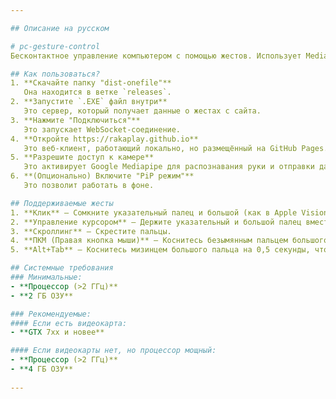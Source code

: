 ```yaml
---

## Описание на русском

# pc-gesture-control
Бесконтактное управление компьютером с помощью жестов. Использует Mediapipe и Python для распознавания рук и эмуляции ввода. Поддерживает Windows и Chrome. Это скомпилированная версия.

## Как пользоваться?
1. **Скачайте папку "dist-onefile"**  
   Она находится в ветке `releases`.
2. **Запустите `.EXE` файл внутри**  
   Это сервер, который получает данные о жестах с сайта.
3. **Нажмите "Подключиться"**  
   Это запускает WebSocket-соединение.
4. **Откройте https://rakaplay.github.io**  
   Это веб-клиент, работающий локально, но размещённый на GitHub Pages.
5. **Разрешите доступ к камере**  
   Это активирует Google Mediapipe для распознавания руки и отправки данных на сервер.
6. **(Опционально) Включите "PiP режим"**  
   Это позволит работать в фоне.

## Поддерживаемые жесты
1. **Клик** — Сомкните указательный палец и большой (как в Apple Vision Pro).  
2. **Управление курсором** — Держите указательный и большой палец вместе.  
3. **Скроллинг** — Скрестите пальцы.  
4. **ПКМ (Правая кнопка мыши)** — Коснитесь безымянным пальцем большого.  
5. **Alt+Tab** — Коснитесь мизинцем большого пальца на 0,5 секунды, чтобы открыть меню Alt+Tab. Повтор жеста переключает окна.

## Системные требования
### Минимальные:
- **Процессор (>2 ГГц)**
- **2 ГБ ОЗУ**

### Рекомендуемые:
#### Если есть видеокарта:
- **GTX 7xx и новее**

#### Если видеокарты нет, но процессор мощный:
- **Процессор (>2 ГГц)**
- **4 ГБ ОЗУ**
 
---
```

